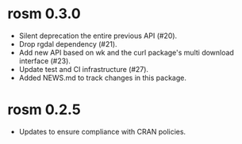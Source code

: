 # rosm 0.3.0

* Silent deprecation the entire previous API (#20).
* Drop rgdal dependency (#21).
* Add new API based on wk and the curl package's multi
  download interface (#23).
* Update test and CI infrastructure (#27).
* Added NEWS.md to track changes in this package.

# rosm 0.2.5

* Updates to ensure compliance with CRAN policies.
